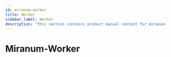 ```yaml
---
id: miranum-worker
title: Worker
sidebar_label: Worker
description: "This section contains product manual content for miranum-worker."
---
```


# Miranum-Worker